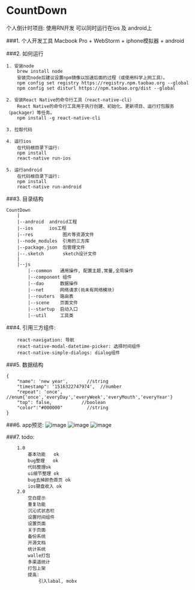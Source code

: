 # CountDown
个人倒计时项目: 使用RN开发 可以同时运行在ios 及 android上

###1. 个人开发工具
    Macbook Pro + WebStorm + iphone模拟器 + android

###2. 如何运行
```
1. 安装node
    brew install node
    安装完node后建议设置npm镜像以加速后面的过程（或使用科学上网工具）。
    npm config set registry https://registry.npm.taobao.org --global
    npm config set disturl https://npm.taobao.org/dist --global
   
2. 安装React Native的命令行工具（react-native-cli）
    React Native的命令行工具用于执行创建、初始化、更新项目、运行打包服务（packager）等任务。
    npm install -g react-native-cli
    
3. 拉取代码
   
4. 运行ios
    在代码根目录下运行:
    npm install
    react-native run-ios
   
5. 运行android
    在代码根目录下运行:
    npm install
    react-native run-android
```

###3. 目录结构
```
CountDown
    |
    |--android  android工程
    |--ios      ios工程
    |--res           图片等资源文件
    |--node_modules  引用的三方库
    |--package.json  包管理文件
    |--.sketch       sketch设计文件
    |
    |--js
        |--common   通用操作, 配置主题,常量,全局操作
        |--component 组件
        |--dao      数据操作
        |--net      网络请求(尚未有网络模块)
        |--routers  路由表
        |--scene    页面文件
        |--startup  启动入口
        |--util     工具类
```
###4. 引用三方组件:
```
    react-navigation: 导航
    react-native-modal-datetime-picker: 选择时间组件
    react-native-simple-dialogs: dialog组件
```
###5. 数据结构
```
{
    "name": 'new year',       //string
    "timestamp": '1516322747974',  //number
    "repeat": 'once',         //enum{'once','everyDay','everyWeek','everyMouth','everyYear'}
    "top": false,           //boolean
    "color":"#000000"         //string
}
```

###6. app预览:
![image](http://ovxz7mlox.bkt.clouddn.com/cd2.png)
![image](http://ovxz7mlox.bkt.clouddn.com/cd1.png)
![image](http://ovxz7mlox.bkt.clouddn.com/cd3.png)

###7. todo:
```
    1.0
        基本功能   ok
        bug整理   ok
        代码整理ok
        ui细节整理 ok 
        bug去掉颜色首页 ok
        ios键盘收入 ok
    2.0
        空白提示
        重复功能
        沉沁式状态栏
        设置时间组件
        设置页面
        关于页面
        备份系统
        开源文档
        统计系统
        walle打包
        多渠道统计
        打包上架
        提高:   
            引入labal, mobx 
```

